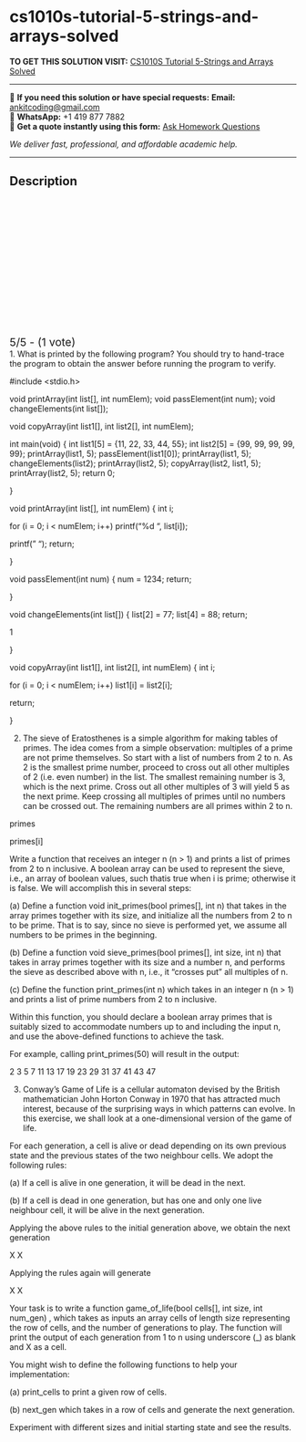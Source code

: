 # cs1010s-tutorial-5-strings-and-arrays-solved
**TO GET THIS SOLUTION VISIT:** [CS1010S Tutorial 5-Strings and Arrays Solved](https://www.ankitcodinghub.com/product/cs1010s-tutorial-5-solved/)


---

📩 **If you need this solution or have special requests:** **Email:** ankitcoding@gmail.com  
📱 **WhatsApp:** +1 419 877 7882  
📄 **Get a quote instantly using this form:** [Ask Homework Questions](https://www.ankitcodinghub.com/services/ask-homework-questions/)

*We deliver fast, professional, and affordable academic help.*

---

<h2>Description</h2>



<div class="kk-star-ratings kksr-auto kksr-align-center kksr-valign-top" data-payload="{&quot;align&quot;:&quot;center&quot;,&quot;id&quot;:&quot;115098&quot;,&quot;slug&quot;:&quot;default&quot;,&quot;valign&quot;:&quot;top&quot;,&quot;ignore&quot;:&quot;&quot;,&quot;reference&quot;:&quot;auto&quot;,&quot;class&quot;:&quot;&quot;,&quot;count&quot;:&quot;1&quot;,&quot;legendonly&quot;:&quot;&quot;,&quot;readonly&quot;:&quot;&quot;,&quot;score&quot;:&quot;5&quot;,&quot;starsonly&quot;:&quot;&quot;,&quot;best&quot;:&quot;5&quot;,&quot;gap&quot;:&quot;4&quot;,&quot;greet&quot;:&quot;Rate this product&quot;,&quot;legend&quot;:&quot;5\/5 - (1 vote)&quot;,&quot;size&quot;:&quot;24&quot;,&quot;title&quot;:&quot;CS1010S Tutorial 5-Strings and Arrays Solved&quot;,&quot;width&quot;:&quot;138&quot;,&quot;_legend&quot;:&quot;{score}\/{best} - ({count} {votes})&quot;,&quot;font_factor&quot;:&quot;1.25&quot;}">

<div class="kksr-stars">

<div class="kksr-stars-inactive">
            <div class="kksr-star" data-star="1" style="padding-right: 4px">


<div class="kksr-icon" style="width: 24px; height: 24px;"></div>
        </div>
            <div class="kksr-star" data-star="2" style="padding-right: 4px">


<div class="kksr-icon" style="width: 24px; height: 24px;"></div>
        </div>
            <div class="kksr-star" data-star="3" style="padding-right: 4px">


<div class="kksr-icon" style="width: 24px; height: 24px;"></div>
        </div>
            <div class="kksr-star" data-star="4" style="padding-right: 4px">


<div class="kksr-icon" style="width: 24px; height: 24px;"></div>
        </div>
            <div class="kksr-star" data-star="5" style="padding-right: 4px">


<div class="kksr-icon" style="width: 24px; height: 24px;"></div>
        </div>
    </div>

<div class="kksr-stars-active" style="width: 138px;">
            <div class="kksr-star" style="padding-right: 4px">


<div class="kksr-icon" style="width: 24px; height: 24px;"></div>
        </div>
            <div class="kksr-star" style="padding-right: 4px">


<div class="kksr-icon" style="width: 24px; height: 24px;"></div>
        </div>
            <div class="kksr-star" style="padding-right: 4px">


<div class="kksr-icon" style="width: 24px; height: 24px;"></div>
        </div>
            <div class="kksr-star" style="padding-right: 4px">


<div class="kksr-icon" style="width: 24px; height: 24px;"></div>
        </div>
            <div class="kksr-star" style="padding-right: 4px">


<div class="kksr-icon" style="width: 24px; height: 24px;"></div>
        </div>
    </div>
</div>


<div class="kksr-legend" style="font-size: 19.2px;">
            5/5 - (1 vote)    </div>
    </div>
1. What is printed by the following program? You should try to hand-trace the program to obtain the answer before running the program to verify.

#include &lt;stdio.h&gt;

void printArray(int list[], int numElem); void passElement(int num); void changeElements(int list[]);

void copyArray(int list1[], int list2[], int numElem);

int main(void) { int list1[5] = {11, 22, 33, 44, 55}; int list2[5] = {99, 99, 99, 99, 99}; printArray(list1, 5); passElement(list1[0]); printArray(list1, 5); changeElements(list2); printArray(list2, 5); copyArray(list2, list1, 5); printArray(list2, 5); return 0;

}

void printArray(int list[], int numElem) { int i;

for (i = 0; i &lt; numElem; i++) printf(“%d “, list[i]);

printf(” “); return;

}

void passElement(int num) { num = 1234; return;

}

void changeElements(int list[]) { list[2] = 77; list[4] = 88; return;

1

}

void copyArray(int list1[], int list2[], int numElem) { int i;

for (i = 0; i &lt; numElem; i++) list1[i] = list2[i];

return;

}

2. The sieve of Eratosthenes is a simple algorithm for making tables of primes. The idea comes from a simple observation: multiples of a prime are not prime themselves. So start with a list of numbers from 2 to n. As 2 is the smallest prime number, proceed to cross out all other multiples of 2 (i.e. even number) in the list. The smallest remaining number is 3, which is the next prime. Cross out all other multiples of 3 will yield 5 as the next prime. Keep crossing all multiples of primes until no numbers can be crossed out. The remaining numbers are all primes within 2 to n.

primes

primes[i]

Write a function that receives an integer n (n &gt; 1) and prints a list of primes from 2 to n inclusive. A boolean array can be used to represent the sieve, i.e., an array of boolean values, such thatis true when i is prime; otherwise it is false. We will accomplish this in several steps:

(a) Define a function void init_primes(bool primes[], int n) that takes in the array primes together with its size, and initialize all the numbers from 2 to n to be prime. That is to say, since no sieve is performed yet, we assume all numbers to be primes in the beginning.

(b) Define a function void sieve_primes(bool primes[], int size, int n) that takes in array primes together with its size and a number n, and performs the sieve as described above with n, i.e., it “crosses put” all multiples of n.

(c) Define the function print_primes(int n) which takes in an integer n (n &gt; 1) and prints a list of prime numbers from 2 to n inclusive.

Within this function, you should declare a boolean array primes that is suitably sized to accommodate numbers up to and including the input n, and use the above-defined functions to achieve the task.

For example, calling print_primes(50) will result in the output:

2 3 5 7 11 13 17 19 23 29 31 37 41 43 47

3. Conway’s Game of Life is a cellular automaton devised by the British mathematician John Horton Conway in 1970 that has attracted much interest, because of the surprising ways in which patterns can evolve. In this exercise, we shall look at a one-dimensional version of the game of life.

For each generation, a cell is alive or dead depending on its own previous state and the previous states of the two neighbour cells. We adopt the following rules:

(a) If a cell is alive in one generation, it will be dead in the next.

(b) If a cell is dead in one generation, but has one and only one live neighbour cell, it will be alive in the next generation.

Applying the above rules to the initial generation above, we obtain the next generation

X X

Applying the rules again will generate

X X

Your task is to write a function game_of_life(bool cells[], int size, int num_gen) , which takes as inputs an array cells of length size representing the row of cells, and the number of generations to play. The function will print the output of each generation from 1 to n using underscore (_) as blank and X as a cell.

You might wish to define the following functions to help your implementation:

(a) print_cells to print a given row of cells.

(b) next_gen which takes in a row of cells and generate the next generation.

Experiment with different sizes and initial starting state and see the results.
